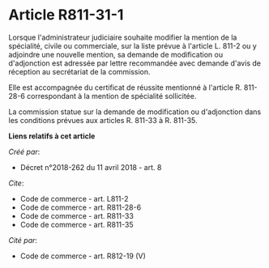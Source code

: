 # Article R811-31-1

Lorsque l'administrateur judiciaire souhaite modifier la mention de la spécialité, civile ou commerciale, sur la liste prévue
à l'article L. 811-2 ou y adjoindre une nouvelle mention, sa demande de modification ou d'adjonction est adressée par lettre
recommandée avec demande d'avis de réception au secrétariat de la commission. 

Elle est accompagnée du certificat de réussite mentionné à l'article R. 811-28-6 correspondant à la mention de spécialité
sollicitée. 

La commission statue sur la demande de modification ou d'adjonction dans les conditions prévues aux articles R. 811-33 à R.
811-35.

**Liens relatifs à cet article**

_Créé par_:

  - Décret n°2018-262 du 11 avril 2018 - art. 8

_Cite_:

  - Code de commerce - art. L811-2
  - Code de commerce - art. R811-28-6
  - Code de commerce - art. R811-33
  - Code de commerce - art. R811-35

_Cité par_:

  - Code de commerce - art. R812-19 (V)
